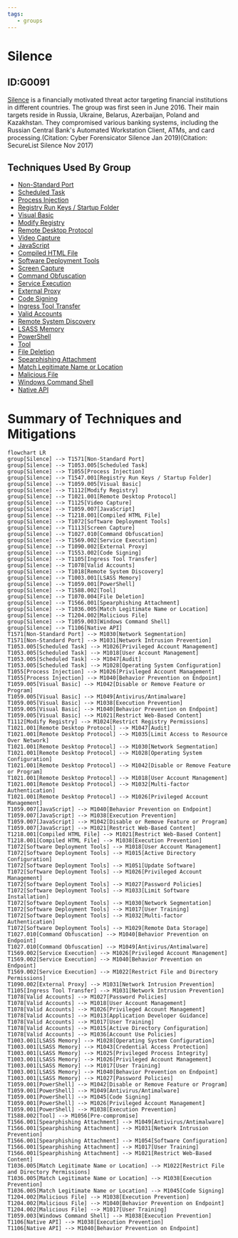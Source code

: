 ```yaml
---
tags:
   - groups
---
```

# Silence
## ID:G0091
[Silence](groups/G0091) is a financially motivated threat actor targeting financial institutions in different countries. The group was first seen in June 2016. Their main targets reside in Russia, Ukraine, Belarus, Azerbaijan, Poland and Kazakhstan. They compromised various banking systems, including the Russian Central Bank's Automated Workstation Client, ATMs, and card processing.(Citation: Cyber Forensicator Silence Jan 2019)(Citation: SecureList Silence Nov 2017) 
## Techniques Used By Group
* [Non-Standard Port](techniques/T1571)
* [Scheduled Task](techniques/T1053/005)
* [Process Injection](techniques/T1055)
* [Registry Run Keys / Startup Folder](techniques/T1547/001)
* [Visual Basic](techniques/T1059/005)
* [Modify Registry](techniques/T1112)
* [Remote Desktop Protocol](techniques/T1021/001)
* [Video Capture](techniques/T1125)
* [JavaScript](techniques/T1059/007)
* [Compiled HTML File](techniques/T1218/001)
* [Software Deployment Tools](techniques/T1072)
* [Screen Capture](techniques/T1113)
* [Command Obfuscation](techniques/T1027/010)
* [Service Execution](techniques/T1569/002)
* [External Proxy](techniques/T1090/002)
* [Code Signing](techniques/T1553/002)
* [Ingress Tool Transfer](techniques/T1105)
* [Valid Accounts](techniques/T1078)
* [Remote System Discovery](techniques/T1018)
* [LSASS Memory](techniques/T1003/001)
* [PowerShell](techniques/T1059/001)
* [Tool](techniques/T1588/002)
* [File Deletion](techniques/T1070/004)
* [Spearphishing Attachment](techniques/T1566/001)
* [Match Legitimate Name or Location](techniques/T1036/005)
* [Malicious File](techniques/T1204/002)
* [Windows Command Shell](techniques/T1059/003)
* [Native API](techniques/T1106)

# Summary of Techniques and Mitigations
```mermaid
flowchart LR
group[Silence] --> T1571[Non-Standard Port]
group[Silence] --> T1053.005[Scheduled Task]
group[Silence] --> T1055[Process Injection]
group[Silence] --> T1547.001[Registry Run Keys / Startup Folder]
group[Silence] --> T1059.005[Visual Basic]
group[Silence] --> T1112[Modify Registry]
group[Silence] --> T1021.001[Remote Desktop Protocol]
group[Silence] --> T1125[Video Capture]
group[Silence] --> T1059.007[JavaScript]
group[Silence] --> T1218.001[Compiled HTML File]
group[Silence] --> T1072[Software Deployment Tools]
group[Silence] --> T1113[Screen Capture]
group[Silence] --> T1027.010[Command Obfuscation]
group[Silence] --> T1569.002[Service Execution]
group[Silence] --> T1090.002[External Proxy]
group[Silence] --> T1553.002[Code Signing]
group[Silence] --> T1105[Ingress Tool Transfer]
group[Silence] --> T1078[Valid Accounts]
group[Silence] --> T1018[Remote System Discovery]
group[Silence] --> T1003.001[LSASS Memory]
group[Silence] --> T1059.001[PowerShell]
group[Silence] --> T1588.002[Tool]
group[Silence] --> T1070.004[File Deletion]
group[Silence] --> T1566.001[Spearphishing Attachment]
group[Silence] --> T1036.005[Match Legitimate Name or Location]
group[Silence] --> T1204.002[Malicious File]
group[Silence] --> T1059.003[Windows Command Shell]
group[Silence] --> T1106[Native API]
T1571[Non-Standard Port] --> M1030[Network Segmentation]
T1571[Non-Standard Port] --> M1031[Network Intrusion Prevention]
T1053.005[Scheduled Task] --> M1026[Privileged Account Management]
T1053.005[Scheduled Task] --> M1018[User Account Management]
T1053.005[Scheduled Task] --> M1047[Audit]
T1053.005[Scheduled Task] --> M1028[Operating System Configuration]
T1055[Process Injection] --> M1026[Privileged Account Management]
T1055[Process Injection] --> M1040[Behavior Prevention on Endpoint]
T1059.005[Visual Basic] --> M1042[Disable or Remove Feature or Program]
T1059.005[Visual Basic] --> M1049[Antivirus/Antimalware]
T1059.005[Visual Basic] --> M1038[Execution Prevention]
T1059.005[Visual Basic] --> M1040[Behavior Prevention on Endpoint]
T1059.005[Visual Basic] --> M1021[Restrict Web-Based Content]
T1112[Modify Registry] --> M1024[Restrict Registry Permissions]
T1021.001[Remote Desktop Protocol] --> M1047[Audit]
T1021.001[Remote Desktop Protocol] --> M1035[Limit Access to Resource Over Network]
T1021.001[Remote Desktop Protocol] --> M1030[Network Segmentation]
T1021.001[Remote Desktop Protocol] --> M1028[Operating System Configuration]
T1021.001[Remote Desktop Protocol] --> M1042[Disable or Remove Feature or Program]
T1021.001[Remote Desktop Protocol] --> M1018[User Account Management]
T1021.001[Remote Desktop Protocol] --> M1032[Multi-factor Authentication]
T1021.001[Remote Desktop Protocol] --> M1026[Privileged Account Management]
T1059.007[JavaScript] --> M1040[Behavior Prevention on Endpoint]
T1059.007[JavaScript] --> M1038[Execution Prevention]
T1059.007[JavaScript] --> M1042[Disable or Remove Feature or Program]
T1059.007[JavaScript] --> M1021[Restrict Web-Based Content]
T1218.001[Compiled HTML File] --> M1021[Restrict Web-Based Content]
T1218.001[Compiled HTML File] --> M1038[Execution Prevention]
T1072[Software Deployment Tools] --> M1018[User Account Management]
T1072[Software Deployment Tools] --> M1015[Active Directory Configuration]
T1072[Software Deployment Tools] --> M1051[Update Software]
T1072[Software Deployment Tools] --> M1026[Privileged Account Management]
T1072[Software Deployment Tools] --> M1027[Password Policies]
T1072[Software Deployment Tools] --> M1033[Limit Software Installation]
T1072[Software Deployment Tools] --> M1030[Network Segmentation]
T1072[Software Deployment Tools] --> M1017[User Training]
T1072[Software Deployment Tools] --> M1032[Multi-factor Authentication]
T1072[Software Deployment Tools] --> M1029[Remote Data Storage]
T1027.010[Command Obfuscation] --> M1040[Behavior Prevention on Endpoint]
T1027.010[Command Obfuscation] --> M1049[Antivirus/Antimalware]
T1569.002[Service Execution] --> M1026[Privileged Account Management]
T1569.002[Service Execution] --> M1040[Behavior Prevention on Endpoint]
T1569.002[Service Execution] --> M1022[Restrict File and Directory Permissions]
T1090.002[External Proxy] --> M1031[Network Intrusion Prevention]
T1105[Ingress Tool Transfer] --> M1031[Network Intrusion Prevention]
T1078[Valid Accounts] --> M1027[Password Policies]
T1078[Valid Accounts] --> M1018[User Account Management]
T1078[Valid Accounts] --> M1026[Privileged Account Management]
T1078[Valid Accounts] --> M1013[Application Developer Guidance]
T1078[Valid Accounts] --> M1017[User Training]
T1078[Valid Accounts] --> M1015[Active Directory Configuration]
T1078[Valid Accounts] --> M1036[Account Use Policies]
T1003.001[LSASS Memory] --> M1028[Operating System Configuration]
T1003.001[LSASS Memory] --> M1043[Credential Access Protection]
T1003.001[LSASS Memory] --> M1025[Privileged Process Integrity]
T1003.001[LSASS Memory] --> M1026[Privileged Account Management]
T1003.001[LSASS Memory] --> M1017[User Training]
T1003.001[LSASS Memory] --> M1040[Behavior Prevention on Endpoint]
T1003.001[LSASS Memory] --> M1027[Password Policies]
T1059.001[PowerShell] --> M1042[Disable or Remove Feature or Program]
T1059.001[PowerShell] --> M1049[Antivirus/Antimalware]
T1059.001[PowerShell] --> M1045[Code Signing]
T1059.001[PowerShell] --> M1026[Privileged Account Management]
T1059.001[PowerShell] --> M1038[Execution Prevention]
T1588.002[Tool] --> M1056[Pre-compromise]
T1566.001[Spearphishing Attachment] --> M1049[Antivirus/Antimalware]
T1566.001[Spearphishing Attachment] --> M1031[Network Intrusion Prevention]
T1566.001[Spearphishing Attachment] --> M1054[Software Configuration]
T1566.001[Spearphishing Attachment] --> M1017[User Training]
T1566.001[Spearphishing Attachment] --> M1021[Restrict Web-Based Content]
T1036.005[Match Legitimate Name or Location] --> M1022[Restrict File and Directory Permissions]
T1036.005[Match Legitimate Name or Location] --> M1038[Execution Prevention]
T1036.005[Match Legitimate Name or Location] --> M1045[Code Signing]
T1204.002[Malicious File] --> M1038[Execution Prevention]
T1204.002[Malicious File] --> M1040[Behavior Prevention on Endpoint]
T1204.002[Malicious File] --> M1017[User Training]
T1059.003[Windows Command Shell] --> M1038[Execution Prevention]
T1106[Native API] --> M1038[Execution Prevention]
T1106[Native API] --> M1040[Behavior Prevention on Endpoint]
```